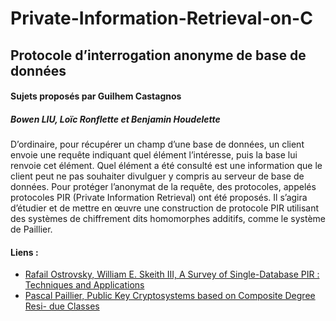 # Private-Information-Retrieval-on-C

## Protocole d’interrogation anonyme de base de données

#### Sujets proposés par Guilhem Castagnos

##### Bowen LIU, Loïc Ronflette et Benjamin Houdelette

D’ordinaire, pour récupérer un champ d’une base de données, un client envoie une requête indiquant quel élément l’intéresse, puis la base lui renvoie cet élément. Quel élément a été consulté est une information que le client peut ne pas souhaiter divulguer y compris au serveur de base de données. Pour protéger l’anonymat de la requête, des protocoles, appelés protocoles PIR (Private Information Retrieval) ont été proposés. Il s’agira d’étudier et de mettre en œuvre une construction de protocole PIR utilisant des systèmes de chiffrement dits homomorphes additifs, comme le système de Paillier.


#### Liens :
- [Rafail Ostrovsky, William E. Skeith III, A Survey of Single-Database PIR :
Techniques and Applications](http://eprint.iacr.org/2007/059.pdf)
- [Pascal Paillier, Public Key Cryptosystems based on Composite Degree Resi- due Classes]( http://citeseer.ist.psu.edu/viewdoc/summary?doi=10.1.1.112.4035)

